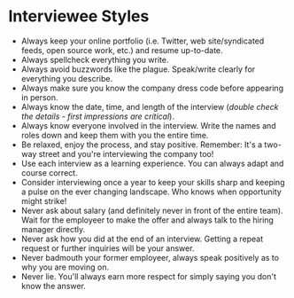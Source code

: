 # Interviewee Styles

* Always keep your online portfolio (i.e. Twitter, web site/syndicated feeds, open source work, etc.) and resume
  up-to-date.
* Always spellcheck everything you write.
* Always avoid buzzwords like the plague. Speak/write clearly for everything you describe.
* Always make sure you know the company dress code before appearing in person.
* Always know the date, time, and length of the interview (*double check the details - first impressions are critical*).
* Always know everyone involved in the interview. Write the names and roles down and keep them with you the entire time.
* Be relaxed, enjoy the process, and stay positive. Remember: It's a two-way street and you're interviewing the
  company too!
* Use each interview as a learning experience. You can always adapt and course correct.
* Consider interviewing once a year to keep your skills sharp and keeping a pulse on the ever changing landscape.
  Who knows when opportunity might strike!
* Never ask about salary (and definitely never in front of the entire team). Wait for the employeer to make the offer
  and always talk to the hiring manager directly.
* Never ask how you did at the end of an interview. Getting a repeat request or further inquiries will be your answer.
* Never badmouth your former employeer, always speak positively as to why you are moving on.
* Never lie. You'll always earn more respect for simply saying you don't know the answer.
